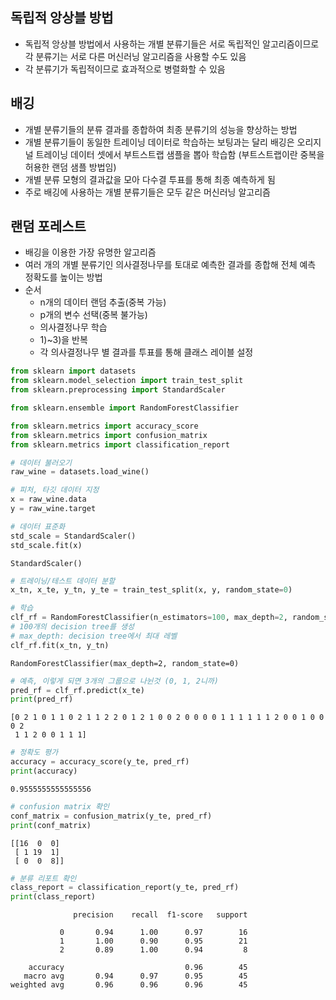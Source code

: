 ## 독립적 앙상블 방법

- 독립적 앙상블 방법에서 사용하는 개별 분류기들은 서로 독립적인 알고리즘이므로 각 분류기는 서로 다른 머신러닝 알고리즘을 사용할 수도 있음
- 각 분류기가 독립적이므로 효과적으로 병렬화할 수 있음

## 배깅
- 개별 분류기들의 분류 결과를 종합하여 최종 분류기의 성능을 향상하는 방법
- 개별 분류기들이 동일한 트레이닝 데이터로 학습하는 보팅과는 달리 배깅은 오리지널 트레이닝 데이터 셋에서 부트스트랩 샘플을 뽑아 학습함 (부트스트랩이란 중복을 허용한 랜덤 샘플 방법임)
- 개별 분류 모형의 결과값을 모아 다수결 투표를 통해 최종 예측하게 됨
- 주로 배깅에 사용하는 개별 분류기들은 모두 같은 머신러닝 알고리즘

## 랜덤 포레스트
- 배깅을 이용한 가장 유명한 알고리즘
- 여러 개의 개별 분류기인 의사결정나무를 토대로 예측한 결과를 종합해 전체 예측 정확도를 높이는 방법
- 순서
    - n개의 데이터 랜덤 추출(중복 가능)
    - p개의 변수 선택(중복 불가능)
    - 의사결정나무 학습
    - 1)~3)을 반복
    - 각 의사결정나무 별 결과를 투표를 통해 클래스 레이블 설정


```python
from sklearn import datasets
from sklearn.model_selection import train_test_split
from sklearn.preprocessing import StandardScaler

from sklearn.ensemble import RandomForestClassifier

from sklearn.metrics import accuracy_score
from sklearn.metrics import confusion_matrix
from sklearn.metrics import classification_report
```


```python
# 데이터 불러오기
raw_wine = datasets.load_wine()
```


```python
# 피처, 타깃 데이터 지정
x = raw_wine.data
y = raw_wine.target
```


```python
# 데이터 표준화
std_scale = StandardScaler()
std_scale.fit(x)
```




    StandardScaler()




```python
# 트레이닝/테스트 데이터 분할
x_tn, x_te, y_tn, y_te = train_test_split(x, y, random_state=0)
```


```python
# 학습
clf_rf = RandomForestClassifier(n_estimators=100, max_depth=2, random_state=0)
# 100개의 decision tree를 생성
# max_depth: decision tree에서 최대 레벨
clf_rf.fit(x_tn, y_tn)
```




    RandomForestClassifier(max_depth=2, random_state=0)




```python
# 예측, 이렇게 되면 3개의 그룹으로 나뉜것 (0, 1, 2니까)
pred_rf = clf_rf.predict(x_te)
print(pred_rf)
```

    [0 2 1 0 1 1 0 2 1 1 2 2 0 1 2 1 0 0 2 0 0 0 0 1 1 1 1 1 1 2 0 0 1 0 0 0 2
     1 1 2 0 0 1 1 1]
    


```python
# 정확도 평가
accuracy = accuracy_score(y_te, pred_rf)
print(accuracy)
```

    0.9555555555555556
    


```python
# confusion matrix 확인
conf_matrix = confusion_matrix(y_te, pred_rf)
print(conf_matrix)
```

    [[16  0  0]
     [ 1 19  1]
     [ 0  0  8]]
    


```python
# 분류 리포트 확인
class_report = classification_report(y_te, pred_rf)
print(class_report)
```

                  precision    recall  f1-score   support
    
               0       0.94      1.00      0.97        16
               1       1.00      0.90      0.95        21
               2       0.89      1.00      0.94         8
    
        accuracy                           0.96        45
       macro avg       0.94      0.97      0.95        45
    weighted avg       0.96      0.96      0.96        45
    
    
